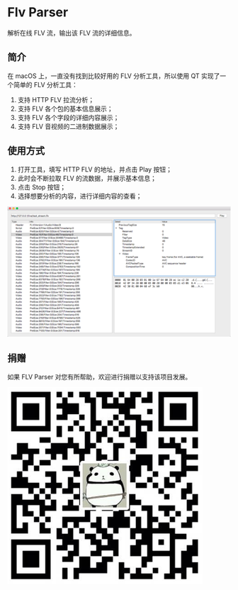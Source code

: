 # Flv Parser

解析在线 FLV 流，输出该 FLV 流的详细信息。

## 简介

在 macOS 上，一直没有找到比较好用的 FLV 分析工具，所以使用 QT 实现了一个简单的 FLV 分析工具：

1. 支持 HTTP FLV 拉流分析；
2. 支持 FLV 各个包的基本信息展示；
3. 支持 FLV 各个字段的详细内容展示；
4. 支持 FLV 音视频的二进制数据展示；

## 使用方式

1. 打开工具，填写 HTTP FLV 的地址，并点击 Play 按钮；
2. 此时会不断拉取 FLV 的流数据，并展示基本信息；
3. 点击 Stop 按钮；
4. 选择想要分析的内容，进行详细内容的查看；

![](sample.png)

## 捐赠

如果 FLV Parser 对您有所帮助，欢迎进行捐赠以支持该项目发展。

![](donate.png)

